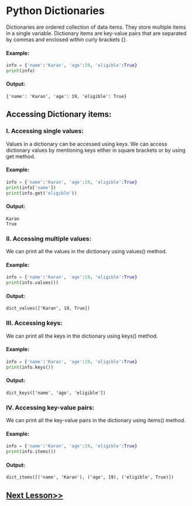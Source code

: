 # Python Dictionaries
Dictionaries are ordered collection of data items. They store multiple items in a single variable. Dictionary items are key-value pairs that are separated by commas and enclosed within curly brackets {}.

 

#### Example:
```python
info = {'name':'Karan', 'age':19, 'eligible':True}
print(info)
```
#### Output:
```
{'name': 'Karan', 'age': 19, 'eligible': True}
```
## Accessing Dictionary items:
 

### I. Accessing single values:
Values in a dictionary can be accessed using keys. We can access dictionary values by mentioning keys either in square brackets or by using get method.

#### Example:
```python
info = {'name':'Karan', 'age':19, 'eligible':True}
print(info['name'])
print(info.get('eligible'))
```
#### Output:
```
Karan
True
 ```

### II. Accessing multiple values:
We can print all the values in the dictionary using values() method.

#### Example:
```python
info = {'name':'Karan', 'age':19, 'eligible':True}
print(info.values())
```
#### Output:
```
dict_values(['Karan', 19, True])
 ```

### III. Accessing keys:
We can print all the keys in the dictionary using keys() method.

#### Example:
```python
info = {'name':'Karan', 'age':19, 'eligible':True}
print(info.keys())
```
#### Output:
```
dict_keys(['name', 'age', 'eligible'])
 ```

### IV. Accessing key-value pairs:
We can print all the key-value pairs in the dictionary using items() method.

#### Example:
```python
info = {'name':'Karan', 'age':19, 'eligible':True}
print(info.items())
```
#### Output:
```
dict_items([('name', 'Karan'), ('age', 19), ('eligible', True)])
```
## [Next Lesson>>](https://replit.com/@codewithharry/34-Day34-Dictionary-Methods)
